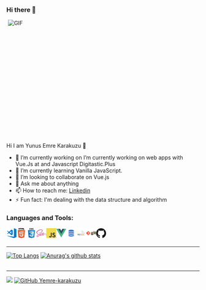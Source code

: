### Hi there 👋
<img align="right" alt="GIF" src="https://magiccopy.xyz/assets/images/hadder.gif" width="500" height="320" />

Hi I am Yunus Emre Karakuzu 👋

- 🔭 I’m currently working on I’m currently working on web apps with Vue.Js at and Javascript Digitastic.Plus
- 🌱 I’m currently learning Vanilla JavaScript.
- 👯 I’m looking to collaborate on Vue.js
- 💬 Ask me about anything
- 📫 How to reach me: [Linkedin](https://www.linkedin.com/in/yunus-emre-karakuzu-3523b61b3/)
- ⚡ Fun fact: I'm dealing with the data structure and algorithm


### Languages and Tools:

<img align="left" alt="Visual Studio Code" width="26px" src="https://raw.githubusercontent.com/github/explore/80688e429a7d4ef2fca1e82350fe8e3517d3494d/topics/visual-studio-code/visual-studio-code.png" />
<img align="left" alt="HTML5" width="26px" src="https://raw.githubusercontent.com/github/explore/80688e429a7d4ef2fca1e82350fe8e3517d3494d/topics/html/html.png" />
<img align="left" alt="CSS3" width="26px" src="https://raw.githubusercontent.com/github/explore/80688e429a7d4ef2fca1e82350fe8e3517d3494d/topics/css/css.png" />
<img align="left" alt="Sass" width="26px" src="https://raw.githubusercontent.com/github/explore/80688e429a7d4ef2fca1e82350fe8e3517d3494d/topics/sass/sass.png" />
<img align="left" alt="JavaScript" width="26px" src="https://raw.githubusercontent.com/github/explore/80688e429a7d4ef2fca1e82350fe8e3517d3494d/topics/javascript/javascript.png" />
<img align="left" alt="Vue" width="26px" src="https://raw.githubusercontent.com/github/explore/80688e429a7d4ef2fca1e82350fe8e3517d3494d/topics/vue/vue.png" />
<img align="left" alt="SQL" width="26px" src="https://raw.githubusercontent.com/github/explore/80688e429a7d4ef2fca1e82350fe8e3517d3494d/topics/sql/sql.png" />
<img align="left" alt="MySQL" width="26px" src="https://raw.githubusercontent.com/github/explore/80688e429a7d4ef2fca1e82350fe8e3517d3494d/topics/mysql/mysql.png" />
<img align="left" alt="Git" width="26px" src="https://raw.githubusercontent.com/github/explore/80688e429a7d4ef2fca1e82350fe8e3517d3494d/topics/git/git.png" />
<img align="left" alt="GitHub" width="26px" src="https://raw.githubusercontent.com/github/explore/78df643247d429f6cc873026c0622819ad797942/topics/github/github.png" />


<br />
<br />

---
[![Top Langs](https://github-readme-stats.vercel.app/api/top-langs/?username=Yemre-karakuzu&layout=compact)](https://github.com/mrtdmrmrt/github-readme-stats)
[![Anurag's github stats](https://github-readme-stats.vercel.app/api?username=Yemre-karakuzu)](https://github.com/mrtdmrmrt/github-readme-stats)
<br />
<br />

---
![](https://komarev.com/ghpvc/?username=Yemre-karakuzu&color=blue&label=Profile+Views)
[![GitHub Yemre-karakuzu](https://img.shields.io/github/followers/Yemre-karakuzu?label=follow&style=social)](https://github.com/Yemre-karakuzu)
